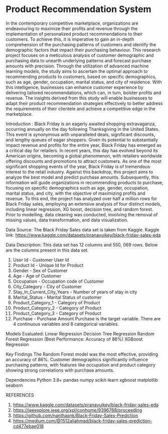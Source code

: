 # Product Recommendation System

In the contemporary competitive marketplace, organizations are endeavouring to maximize their profits and 
revenue through the implementation of personalized product recommendations to their customers. To 
achieve this, it is imperative to gain an in-depth comprehension of the purchasing patterns of customers and 
identify the demographic factors that impact their purchasing behaviour. This research project focuses on 
a meticulous analysis of customer demographic and purchasing data to unearth underlying patterns and 
forecast purchase amounts with precision. Through the utilization of advanced machine learning models, 
the study aims to ascertain the optimal approach to recommending products to customers, based on specific 
demographics, such as age, gender, occupation, marital status, and city of residence. With this intelligence, 
businesses can enhance customer experience by delivering tailored recommendations, which can, in turn, 
bolster profits and revenue. The insights derived from this study will enable businesses to adapt their 
product recommendation strategies effectively to better address the requirements of their clientele and 
achieve a competitive edge in the marketplace. 

Introduction : 
Black Friday is an eagerly awaited shopping extravaganza, occurring annually on the day following 
Thanksgiving in the United States. This event is synonymous with unparalleled deals, significant discounts, 
and lengthy queues of eager shoppers. Given its potential to substantially impact revenue and profits for 
the entire year, Black Friday has emerged as a critical day for retailers. In recent years, this day has evolved 
beyond its American origins, becoming a global phenomenon, with retailers worldwide offering discounts 
and promotions to attract customers. As one of the most significant shopping events of the year, Black 
Friday is of tremendous interest to the retail industry. 
Against this backdrop, this project aims to analyze the best model and predict purchase amounts. 
Subsequently, this information will guide organizations in recommending products to purchase, focusing 
on specific demographics such as age, gender, occupation, marital status, and city, with the objective of 
maximizing profits and revenue. To this end, the project has analyzed over half a million rows for Black 
Friday sales, employing an extensive analysis of four distinct models, including linear regression, XG boost, 
decision tree, and random forest. Prior to modelling, data cleaning was conducted, involving the removal 
of missing values, data transformation, and data visualization.


Data Source: 
The Black Friday Sales data set is taken from Kaggle. 
Kaggle link: https://www.kaggle.com/datasets/pranavuikey/black-friday-sales-eda 

Data Description: 
This data set has 12 columns and 550, 069 rows. Below are the columns present in this data set. 
1. User Id - Customer User Id 
2. Product Id - Unique Id for Product 
3. Gender - Sex of Customer 
4. Age - Age of Customer 
5. Occupation - Occupation code of Customer 
6. City_Category - City of Customer 
7. Stay_In_Current_City_Years - Number of years of stay in city 
8. Marital_Status - Marital Status of customer 
9. Product_Category_1 - Category of Product 
10. Product_Category_2 - Category of Product 
11. Product_Category_3 - Category of Product 
12. Purchase - Purchase Amount 
Purchase is the target variable. There are 4 continuous variables and 8 categorical variables.

Models Evaluated: 
Linear Regression
Decision Tree Regression
Random Forest Regression (Best Performance: Accuracy of 86%)
XGBoost Regression


Key Findings
The Random Forest model was the most effective, providing an accuracy of 86%.
Customer demographics significantly influence purchasing patterns, with features like occupation and product category showing strong correlations with purchase amounts.

Dependencies
Python 3.8+
pandas
numpy
scikit-learn
xgboost
matplotlib
seaborn

REFERENCES 
1. https://www.kaggle.com/datasets/pranavuikey/black-friday-sales-eda 
2. https://ieeexplore.ieee.org/xpl/conhome/9396768/proceeding 
3. https://github.com/nanthasnk/Black-Friday-Sales-Prediction 
4. https://medium.com/@1512aliahmad/black-friday-sales-prediction-cd477ebae018

